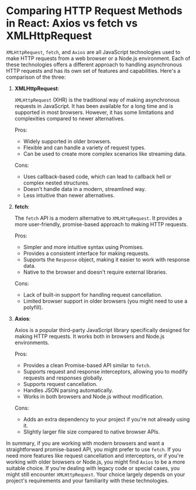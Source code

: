 # Comparing HTTP Request Methods in React: Axios vs fetch vs XMLHttpRequest

`XMLHttpRequest`, `fetch`, and `Axios` are all JavaScript technologies used to make HTTP requests from a web browser or a Node.js environment. Each of these technologies offers a different approach to handling asynchronous HTTP requests and has its own set of features and capabilities. Here's a comparison of the three:

1. **XMLHttpRequest**:

   `XMLHttpRequest` (XHR) is the traditional way of making asynchronous requests in JavaScript. It has been available for a long time and is supported in most browsers. However, it has some limitations and complexities compared to newer alternatives.

   Pros:

   - Widely supported in older browsers.
   - Flexible and can handle a variety of request types.
   - Can be used to create more complex scenarios like streaming data.

   Cons:

   - Uses callback-based code, which can lead to callback hell or complex nested structures.
   - Doesn't handle data in a modern, streamlined way.
   - Less intuitive than newer alternatives.

2. **fetch**:

   The `fetch` API is a modern alternative to `XMLHttpRequest`. It provides a more user-friendly, promise-based approach to making HTTP requests.

   Pros:

   - Simpler and more intuitive syntax using Promises.
   - Provides a consistent interface for making requests.
   - Supports the `Response` object, making it easier to work with response data.
   - Native to the browser and doesn't require external libraries.

   Cons:

   - Lack of built-in support for handling request cancellation.
   - Limited browser support in older browsers (you might need to use a polyfill).

3. **Axios**:

   Axios is a popular third-party JavaScript library specifically designed for making HTTP requests. It works both in browsers and Node.js environments.

   Pros:

   - Provides a clean Promise-based API similar to `fetch`.
   - Supports request and response interceptors, allowing you to modify requests and responses globally.
   - Supports request cancellation.
   - Handles JSON parsing automatically.
   - Works in both browsers and Node.js without modification.

   Cons:

   - Adds an extra dependency to your project if you're not already using it.
   - Slightly larger file size compared to native browser APIs.

In summary, if you are working with modern browsers and want a straightforward promise-based API, you might prefer to use `fetch`. If you need more features like request cancellation and interceptors, or if you're working with older browsers or Node.js, you might find `Axios` to be a more suitable choice. If you're dealing with legacy code or special cases, you might still encounter `XMLHttpRequest`. Your choice largely depends on your project's requirements and your familiarity with these technologies.